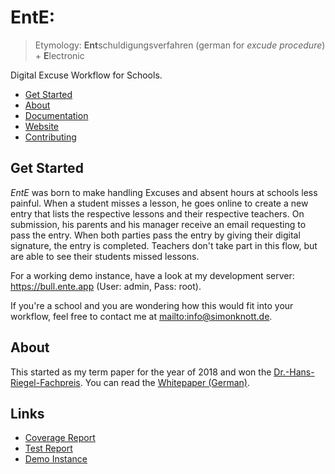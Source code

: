 # EntE:

> Etymology: **Ent**schuldigungsverfahren (german for _excude procedure_) + **E**lectronic

Digital Excuse Workflow for Schools.

- [Get Started](#Get-Started)
- [About](#About)
- [Documentation](https://docs.ente.app)
- [Website](https://skn0tt.gitlab.io/EntE/en/)
- [Contributing](https://docs.ente.app/contributing)

## Get Started

_EntE_ was born to make handling Excuses and absent hours at schools less painful.
When a student misses a lesson, he goes online to create a new entry that lists the respective lessons and their respective teachers.
On submission, his parents and his manager receive an email requesting to pass the entry.
When both parties pass the entry by giving their digital signature, the entry is completed.
Teachers don't take part in this flow, but are able to see their students missed lessons.

For a working demo instance, have a look at my development server: <https://bull.ente.app> (User: admin, Pass: root).

If you're a school and you are wondering how this would fit into your workflow, feel free to contact me at <mailto:info@simonknott.de>.

## About

This started as my term paper for the year of 2018 and won the [Dr.-Hans-Riegel-Fachpreis](https://www.hans-riegel-fachpreise.com/).
You can read the [Whitepaper (German)](assets/paper/src/Paper.md).

## Links

- [Coverage Report](https://skn0tt.gitlab.io/EntE/coverage/)
- [Test Report](https://skn0tt.gitlab.io/EntE/allure-report/)
- [Demo Instance](https://bull.ente.app)
